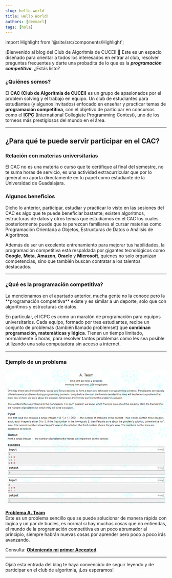 ```yaml
---
slug: hello-world
title: Hello World!
authors: [demmarl]
tags: [hola]
---
```


import Highlight from '@site/src/components/Highlight';

<Highlight>

¡Bienvenido al blog del Club de Algoritmia de CUCEI! 🎉 Este es un espacio diseñado para orientar a todos los interesados en entrar al club, resolver preguntas frecuentes y darte una probadita de lo que es la ***programación competitiva***. ¿Estás listo?

</Highlight>

<!-- truncate -->

### **¿Quiénes somos?**

El **CAC (Club de Algoritmia de CUCEI)** es un grupo de apasionados por el problem solving y el trabajo en equipo. Un club de estudiantes para estudiantes (y algunos invitados) enfocado en enseñar y practicar temas de **programación competitiva**, con el objetivo de participar en concursos como el [**ICPC**](https://icpc.global/) (International Collegiate Programming Contest), uno de los torneos más prestigiosos del mundo en el área.

---

## **¿Para qué te puede servir participar en el CAC?**

### **Relación con materias universitarias**

El CAC no es una materia o curso que te certifique al final del semestre, no te suma horas de servicio, es una actividad extracurricular que por lo general no aporta directamente en tu papel como estudiante de la Universidad de Guadalajara.

### **Algunos beneficios**

<Highlight color="blue" emoji="🚀">
Dicho lo anterior, participar, estudiar y practicar lo visto en las sesiones del CAC es algo que te puede beneficiar bastante; existen algoritmos, estructuras de datos y otros temas que estudiamos en el CAC los cuales posteriormente puede que te parezcan familiares al cursar materias como Programación Orientada a Objetos, Estructuras de Datos o Análisis de Algoritmos.
</Highlight>

Además de ser un excelente entrenamiento para mejorar tus habilidades, la programación competitiva está respaldada por gigantes tecnológicos como **Google**, **Meta**, **Amazon**, **Oracle** y **Microsoft**, quienes no solo organizan competencias, sino que también buscan contratar a los talentos destacados.

---

### **¿Qué es la programación competitiva?**

<Highlight color="green" emoji="💻">
La mencionamos en el apartado anterior, mucha gente no la conoce pero la **programación competitiva** existe y es similar a un deporte, solo que con algoritmos y estructuras de datos.
</Highlight>

En particular, el ICPC es como un maratón de programación para equipos universitarios. Cada equipo, formado por tres estudiantes, recibe un conjunto de problemas (también llamado problemset) que **combinan programación, matemáticas y lógica**. Tienen un tiempo limitado, normalmente 5 horas, para resolver tantos problemas como les sea posible utilizando una sola computadora sin acceso a internet.

---

### **Ejemplo de un problema**

![Problema A. Team](./problem-example.png)

[**Problema A. Team**](https://codeforces.com/problemset/problem/231/A)  
Este es un problema sencillo que se puede solucionar de manera rápida con lógica y un par de bucles, es normal si hay muchas cosas que no entiendas, el mundo de la programación competitiva es un poco abrumador al principio, siempre habrán nuevas cosas por aprender pero poco a poco irás avanzando.

Consulta: [**Obteniendo mi primer Accepted**](../2024-01-11-Mi-primer-accepted.md).

---

<Highlight color="purple" emoji="🌟">
Ojalá esta entrada del blog te haya convencido de seguir leyendo y de participar en el club de algoritmia, ¡Los esperamos!
</Highlight>
